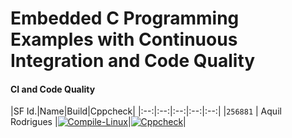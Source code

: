 # Embedded C Programming Examples with Continuous Integration and Code Quality


#### CI and Code Quality 

|SF Id.|Name|Build|Cppcheck|
|:--:|:--:|:--:|:--:|:--:|
|`256881` | Aquil Rodrigues |[![Compile-Linux](https://github.com/AquilRodrigues/256881_embedded_c/actions/workflows/Compile.yml/badge.svg)](https://github.com/AquilRodrigues/256881_embedded_c/actions/workflows/Compile.yml)|[![Cppcheck](https://github.com/AquilRodrigues/256881_embedded_c/actions/workflows/CodeQulaity.yml/badge.svg)](https://github.com/AquilRodrigues/256881_embedded_c/actions/workflows/CodeQulaity.yml)|